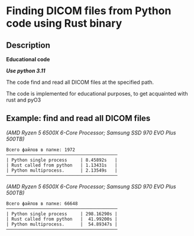 

# Finding DICOM files from Python code using Rust binary

## Description

**Educational code**

***Use python 3.11***

The code find and read all DICOM files at the specified path.

The code is implemented for educational purposes, to get acquainted with rust and pyO3

## Example: find and read all DICOM files

*(AMD Ryzen 5 6500X 6-Core Processor; Samsung SSD 970 EVO Plus 500TB)*
```commandline
Всего файлов в папке: 1972
──────────────────────────────────────────
| Python single process     | 8.45892s   |
| Rust called from python   | 1.13431s   |
| Python multiprocess.      | 2.13549s   |
──────────────────────────────────────────
```

*(AMD Ryzen 5 6500X 6-Core Processor; Samsung SSD 970 EVO Plus 500TB)*
```commandline
Всего файлов в папке: 66648
──────────────────────────────────────────
| Python single process     | 298.16290s |
| Rust called from python   |  41.99200s |
| Python multiprocess.      |  54.89347s |
──────────────────────────────────────────
```
